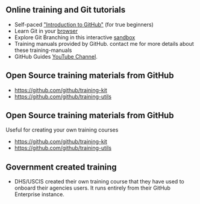 ## Online training and Git tutorials
* Self-paced ["Introduction to GitHub"](https://github.github.io/on-demand) (for true beginners)
* Learn Git in your [browser](https://try.github.io/)
* Explore Git Branching in this interactive [sandbox](http://learngitbranching.js.org/)
* Training manuals provided by GitHub. contact me for more details about these training-manuals
* GitHub Guides [YouTube Channel](https://www.youtube.com/c/githubguides). 

## Open Source training materials from GitHub
* https://github.com/github/training-kit
* https://github.com/github/training-utils

## Open Source training materials from GitHub
Useful for creating your own training courses
* https://github.com/github/training-kit
* https://github.com/github/training-utils

## Government created training
* DHS/USCIS created their own training course that they have used to onboard their agencies users. It runs entirely from their GitHub Enterprise instance.
